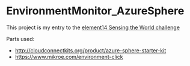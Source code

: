 # EnvironmentMonitor_AzureSphere
This project is my entry to the [element14 Sensing the World challenge](https://www.element14.com/community/docs/DOC-92683/l/sensing-the-world-challenge?ICID=azure-sphereCH-feature)

Parts used:
* http://cloudconnectkits.org/product/azure-sphere-starter-kit
* https://www.mikroe.com/environment-click

